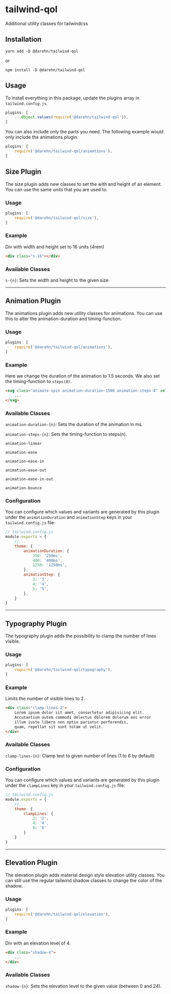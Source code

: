 # tailwind-qol

Additional utility classes for tailwindcss

## Installation

```shell
yarn add -D @darehn/tailwind-qol
```
or
```shell
npm install -D @darehn/tailwind-qol
```

## Usage

To install everything in this package, update the plugins array in `tailwind.config.js`.

```js
plugins: [
    ...Object.values(require('@darehn/tailwind-qol')),
]
```

You can also include only the parts you need. The following example would only include the animations plugin.

```js
plugins: [
    require('@darehn/tailwind-qol/animations'),
]
```

## Size Plugin

The size plugin adds new classes to set the with and height of an element. 
You can use the same units that you are used to.

### Usage

```js
plugins: [
    require('@darehn/tailwind-qol/size'),
]
```

### Example

Div with width and height set to 16 units (4rem)
```html
<div class="s-16"></div>
```

### Available Classes

`s-{n}`: Sets the width and height to the given size

----

## Animation Plugin

The animations plugin adds new utility classes for animations.
You can use this to alter the animation-duration and timing-function.

### Usage

```js
plugins: [
    require('@darehn/tailwind-qol/animations'),
]
```

### Example

Here we change the duration of the animation to 1.5 seconds.
We also set the timing-function to `steps(8)`.
```html
<svg class="animate-spin animation-duration-1500 animation-steps-8" xmlns="http://www.w3.org/2000/svg" width="24" height="24" viewBox="0 0 24 24">
	...
</svg>
```

### Available Classes

`animation-duration-{n}`: Sets the duration of the animation in ms.

`animation-steps-{n}`: Sets the timing-function to steps(n).

`animation-linear`

`animation-ease`

`animation-ease-in`

`animation-ease-out`

`animation-ease-in-out`

`animation-bounce`

### Configuration

You can configure which values and variants are generated by this plugin under 
the `animationDuration` and `animationStep` keys in your `tailwind.config.js` file:

```js
// tailwind.config.js
module.exports = {
    //...
    theme: {
	    animationDuration: {
		    250: '250ms',
		    400: '400ms',
		    1250: '1250ms',
	    },
	    animationStep: {
		    3: '3',
		    4: '4',
		    5: '5',
	    },
    }
}
```

----

## Typography Plugin

The typography plugin adds the possibility to clamp the number of lines visible.

### Usage

```js
plugins: [
    require('@darehn/tailwind-qol/typography'),
]
```

### Example

Limits the number of visible lines to 2.

```html
<div class="clamp-lines-2">
    Lorem ipsum dolor sit amet, consectetur adipisicing elit.
    Accusantium autem commodi delectus dolorem dolorum eos error
    illum iusto libero non optio pariatur perferendis, 
    quam, repellat sit sunt totam ut velit.
</div>
```

### Available Classes

`clamp-lines-{n}`: Clamp text to given number of lines (1 to 6 by default)

### Configuration

You can configure which values and variants are generated by this plugin under the `clampLines` key in your `tailwind.config.js` file:

```js
// tailwind.config.js
module.exports = {
    //...
    theme: {
        clampLines: {
            2: '2',
            4: '4',
            8: '8'
        }
    }
}
```

----

## Elevation Plugin

The elevation plugin adds material design style elevation utility classes.
You can still use the regular tailwind shadow classes to change the color of the shadow.

### Usage

```js
plugins: [
    require('@darehn/tailwind-qol/elevation'),
]
```

### Example

Div with an elevation level of 4.

```html
<div class="shadow-4">
    ...
</div>
```

### Available Classes

`shadow-{n}`: Sets the elevation level to the given value (between 0 and 24).